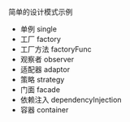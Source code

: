 简单的设计模式示例
- 单例 single
- 工厂 factory
- 工厂方法 factoryFunc
- 观察者 observer
- 适配器 adaptor
- 策略 strategy
- 门面 facade
- 依赖注入 dependencyInjection
- 容器 container  
 